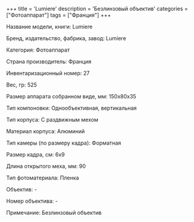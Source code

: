 +++
title = 'Lumiere'
description = 'Безлинзовый объектив'
categories = ["Фотоаппарат"]
tags = ["Франция"]
+++

Название модели, книги: Lumiere

Бренд, издательство, фабрика, завод: Lumiere

Категория: Фотоаппарат

Страна производитель: Франция

Инвентаризационный номер: 27

Вес, гр: 525

Размер аппарата  собранном виде, мм: 150х80х35

Тип компоновки: Однообъективная, вертикальная

Тип корпуса: С раздвижным мехом

Материал корпуса: Алюминий

Тип камеры (по размеру кадра): Форматная

Размер кадра, см: 6х9

Длина открытого меха, мм: 90

Тип фотоматериала: Пленка

Объектив: -

Номер объектива: -

Примечание: Безлинзовый объектив

